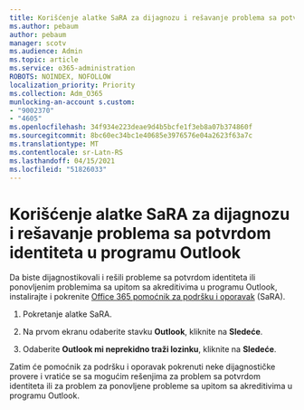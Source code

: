 ```yaml
---
title: Korišćenje alatke SaRA za dijagnozu i rešavanje problema sa potvrdom identiteta u programu Outlook
ms.author: pebaum
author: pebaum
manager: scotv
ms.audience: Admin
ms.topic: article
ms.service: o365-administration
ROBOTS: NOINDEX, NOFOLLOW
localization_priority: Priority
ms.collection: Adm_O365
munlocking-an-account s.custom:
- "9002370"
- "4605"
ms.openlocfilehash: 34f934e223deae9d4b5bcfe1f3eb8a07b374860f
ms.sourcegitcommit: 8bc60ec34bc1e40685e3976576e04a2623f63a7c
ms.translationtype: MT
ms.contentlocale: sr-Latn-RS
ms.lasthandoff: 04/15/2021
ms.locfileid: "51826033"
---
```

# <a name="use-sara-to-diagnose-and-resolve-outlook-authentication-issues"></a>Korišćenje alatke SaRA za dijagnozu i rešavanje problema sa potvrdom identiteta u programu Outlook

Da biste dijagnostikovali i rešili probleme sa potvrdom identiteta ili ponovljenim problemima sa upitom sa akreditivima u programu Outlook, instalirajte i pokrenite [Office 365 pomoćnik za podršku i oporavak](https://diagnostics.office.com/#/) (SaRA).

1. Pokretanje alatke SaRA.

2. Na prvom ekranu odaberite stavku **Outlook**, kliknite na **Sledeće**.

3. Odaberite **Outlook mi neprekidno traži lozinku**, kliknite na **Sledeće**.

Zatim će pomoćnik za podršku i oporavak pokrenuti neke dijagnostičke provere i vratiće se sa mogućim rešenjima za problem sa potvrdom identiteta ili za problem za ponovljene probleme sa upitom sa akreditivima u programu Outlook.
